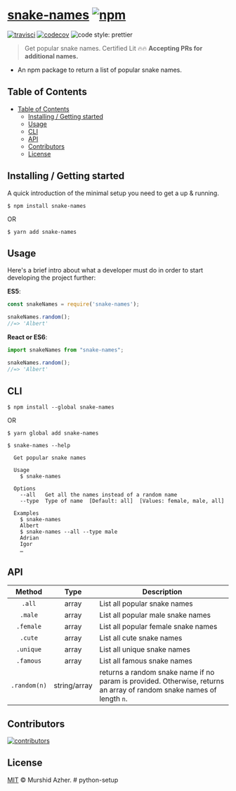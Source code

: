 # [snake-names](https://github.com/murshidazher/snake-names) [![npm](https://img.shields.io/npm/v/snake-names.svg?label=&color=0080FF)](https://github.com/murshidazher/snake-names/releases/latest)

[![travisci](https://img.shields.io/travis/com/murshidazher/snake-names/master?style=flat-square)](https://travis-ci.com/)
[![codecov](https://img.shields.io/codecov/c/gh/murshidazher/snake-names/master?logo=codecov&style=flat-square&token=L8FWILY45J)](https://codecov.io/gh/murshidazher/snake-names)
![code style: prettier](https://img.shields.io/badge/code_style-prettier-ff69b4.svg?style=flat-square)

> Get popular snake names. Certified Lit 🔥🔥 **Accepting PRs for additional names.**

- An npm package to return a list of popular snake names.

## Table of Contents

- [Table of Contents](#table-of-contents)
  - [Installing / Getting started](#installing--getting-started)
  - [Usage](#usage)
  - [CLI](#cli)
  - [API](#api)
  - [Contributors](#contributors)
  - [License](#license)

## Installing / Getting started

A quick introduction of the minimal setup you need to get a up & running.

```shell
$ npm install snake-names
```

OR

```shell
$ yarn add snake-names
```

## Usage

Here's a brief intro about what a developer must do in order to start developing the project further:   

**ES5**:

```js
const snakeNames = require('snake-names');

snakeNames.random();
//=> 'Albert'
```

**React or ES6**:

```js
import snakeNames from "snake-names";

snakeNames.random();
//=> 'Albert'
```

## CLI

```shell
$ npm install --global snake-names
```

OR

```shell
$ yarn global add snake-names
```

```shell
$ snake-names --help

  Get popular snake names

  Usage
    $ snake-names

  Options
    --all   Get all the names instead of a random name
    --type  Type of name  [Default: all]  [Values: female, male, all]

  Examples
    $ snake-names
    Albert
    $ snake-names --all --type male
    Adrian
    Igor
    …
```

## API

|    Method    |     Type     | Description                                                                                                           |
| :----------: | :----------: | --------------------------------------------------------------------------------------------------------------------- |
|    `.all`    |    array     | List all popular snake names                                                                                          |
|   `.male`    |    array     | List all popular male snake names                                                                                     |
|  `.female`   |    array     | List all popular female snake names                                                                                   |
|   `.cute`    |    array     | List all cute snake names                                                                                             |
|  `.unique`   |    array     | List all unique snake names                                                                                           |
|  `.famous`   |    array     | List all famous snake names                                                                                           |
| `.random(n)` | string/array | returns a random snake name if no param is provided. Otherwise, returns an array of random snake names of length `n`. |

## Contributors

[![contributors](https://contrib.rocks/image?repo=murshidazher/snake-names)](https://github.com/murshidazher/snake-names/graphs/contributors)

## License

[MIT](https://github.com/murshidazher/snake-names/blob/master/LICENSE) © Murshid Azher.
#   p y t h o n - s e t u p  
 
